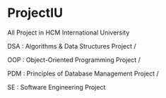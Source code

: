 # ProjectIU
All Project in HCM International University

DSA : Algorithms & Data Structures Project /

OOP : Object-Oriented Programming Project  /

PDM : Principles of Database Management Project /

SE  : Software Engineering Project
